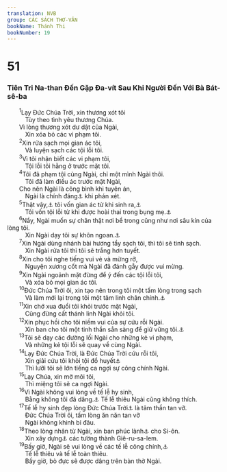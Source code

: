 ```yaml
---
translation: NVB
group: CÁC SÁCH THƠ-VĂN
bookName: Thánh Thi 
bookNumber: 19
---
```


<div class="title"><h1>51</h1><h3>Tiên Tri Na-than Đến Gặp Đa-vít Sau Khi Người Đến Với Bà Bát-sê-ba </h3></div>
<span class="verse thi_51_1">  <sup>1</sup>Lạy Đức Chúa Trời, xin thương xót tôi <br/>   Tùy theo tình yêu thương Chúa. <br/>  Vì lòng thương xót dư dật của Ngài, <br/>   Xin xóa bỏ các vi phạm tôi. <br/></span>
<span class="verse thi_51_2">  <sup>2</sup>Xin rửa sạch mọi gian ác tôi, <br/>   Và luyện sạch các tội lỗi tôi. <br/></span>
<span class="verse thi_51_3">  <sup>3</sup>Vì tôi nhận biết các vi phạm tôi, <br/>   Tội lỗi tôi hằng ở trước mặt tôi. <br/></span>
<span class="verse thi_51_4">  <sup>4</sup>Tôi đã phạm tội cùng Ngài, chỉ một mình Ngài thôi. <br/>   Tôi đã làm điều ác trước mặt Ngài, <br/>  Cho nên Ngài là công bình khi tuyên án, <br/>   Ngài là chính đáng<a data-toggle="tooltip" data-placement="bottom" title="Ctd: không có gì đáng trách">⚓</a> khi phán xét. <br/></span>
<span class="verse thi_51_5">  <sup>5</sup>Thật vậy,<a data-toggle="tooltip" data-placement="bottom" title="Ctd: kìa">⚓</a> tôi vốn gian ác từ khi sinh ra,<a data-toggle="tooltip" data-placement="bottom" title="Nt: tôi sinh ra trong gian ác">⚓</a><br/>   Tôi vốn tội lỗi từ khi được hoài thai trong bụng mẹ.<a data-toggle="tooltip" data-placement="bottom" title="Nt: mẹ tôi đã hoài thai tôi trong tội lỗi">⚓</a><br/></span>
<span class="verse thi_51_6">  <sup>6</sup>Nầy, Ngài muốn sự chân thật nơi bề trong cũng như nơi sâu kín của lòng tôi. <br/>   Xin Ngài dạy tôi sự khôn ngoan.<a data-toggle="tooltip" data-placement="bottom" title="Ctd: Nầy, Ngài muốn sự thật nơi bề trong, xin dạy tôi sự khôn ngoan">⚓</a><br/></span>
<span class="verse thi_51_7">  <sup>7</sup>Xin Ngài dùng nhánh bài hương tẩy sạch tôi, thì tôi sẽ tinh sạch. <br/>   Xin Ngài rửa tôi thì tôi sẽ trắng hơn tuyết. <br/></span>
<span class="verse thi_51_8">  <sup>8</sup>Xin cho tôi nghe tiếng vui vẻ và mừng rỡ, <br/>   Nguyện xương cốt mà Ngài đã đánh gẫy được vui mừng. <br/></span>
<span class="verse thi_51_9">  <sup>9</sup>Xin Ngài ngoảnh mặt đừng để ý đến các tội lỗi tôi, <br/>   Và xóa bỏ mọi gian ác tôi. <br/></span>
<span class="verse thi_51_10">  <sup>10</sup>Đức Chúa Trời ôi, xin tạo nên trong tôi một tấm lòng trong sạch <br/>   Và làm mới lại trong tôi một tâm linh chân chính.<a data-toggle="tooltip" data-placement="bottom" title="Ctd: vững chắc">⚓</a><br/></span>
<span class="verse thi_51_11">  <sup>11</sup>Xin chớ xua đuổi tôi khỏi trước mặt Ngài, <br/>   Cũng đừng cất thánh linh Ngài khỏi tôi. <br/></span>
<span class="verse thi_51_12">  <sup>12</sup>Xin phục hồi cho tôi niềm vui của sự cứu rỗi Ngài. <br/>   Xin ban cho tôi một tinh thần sẳn sàng để giữ vững tôi.<a data-toggle="tooltip" data-placement="bottom" title="Ctd: xin ban cho tôi một thần linh sẵn sàng để nâng đỡ tôi">⚓</a><br/></span>
<span class="verse thi_51_13">  <sup>13</sup>Tôi sẽ dạy các đường lối Ngài cho những kẻ vi phạm, <br/>   Và những kẻ tội lỗi sẽ quay về cùng Ngài. <br/></span>
<span class="verse thi_51_14">  <sup>14</sup>Lạy Đức Chúa Trời, là Đức Chúa Trời cứu rỗi tôi, <br/>   Xin giải cứu tôi khỏi tội đổ huyết<a data-toggle="tooltip" data-placement="bottom" title="Ctd: khỏi phạm tội đổ huyết">⚓</a><br/>   Thì lưỡi tôi sẽ lớn tiếng ca ngợi sự công chính Ngài. <br/></span>
<span class="verse thi_51_15">  <sup>15</sup>Lạy Chúa, xin mở môi tôi, <br/>   Thì miệng tôi sẽ ca ngợi Ngài. <br/></span>
<span class="verse thi_51_16">  <sup>16</sup>Vì Ngài không vui lòng về tế lễ hy sinh, <br/>   Bằng không tôi đã dâng.<a data-toggle="tooltip" data-placement="bottom" title="Ctd: nếu tôi có dâng tế lễ thiêu Ngài cũng không thích">⚓</a> Tế lễ thiêu Ngài cũng không thích. <br/></span>
<span class="verse thi_51_17">  <sup>17</sup>Tế lễ hy sinh đẹp lòng Đức Chúa Trời<a data-toggle="tooltip" data-placement="bottom" title="Nt: tế lễ hy sinh của Đức Chúa Trời">⚓</a> là tâm thần tan vỡ. <br/>   Đức Chúa Trời ôi, tấm lòng ăn năn tan vỡ <br/>   Ngài không khinh bỉ đâu. <br/></span>
<span class="verse thi_51_18">  <sup>18</sup>Theo lòng nhân từ Ngài, xin ban phúc lành<a data-toggle="tooltip" data-placement="bottom" title="Ctd: thịnh vượng">⚓</a> cho Si-ôn. <br/>   Xin xây dựng<a data-toggle="tooltip" data-placement="bottom" title="Ctd: xây dựng lại">⚓</a> các tường thành Giê-ru-sa-lem. <br/></span>
<span class="verse thi_51_19">  <sup>19</sup>Bấy giờ, Ngài sẽ vui lòng về các tế lễ công chính,<a data-toggle="tooltip" data-placement="bottom" title="Ctd: ‘các tế lễ đúng nghi thức’ hoặc ‘các tế lễ dâng trong tinh thần công chính’">⚓</a><br/>   Tế lễ thiêu và tế lễ toàn thiêu. <br/>   Bấy giờ, bò đực sẽ được dâng trên bàn thờ Ngài. <br/></span>
